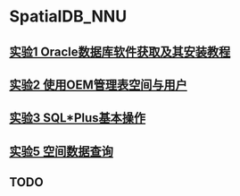 # SpatialDB_NNU

## [实验1  Oracle数据库软件获取及其安装教程](https://github.com/solidjerryc/SpatialDB_NNU/tree/master/Ex.1 "实验1")

## [实验2  使用OEM管理表空间与用户](https://github.com/solidjerryc/SpatialDB_NNU/tree/master/Ex.2 "实验2")

## [实验3  SQL\*Plus基本操作](https://github.com/solidjerryc/SpatialDB_NNU/tree/master/Ex.3 "实验3")

## [实验5  空间数据查询](https://github.com/shangjing1996/SpatialDB_NNU/tree/master/Ex.5 "实验4")

## TODO
